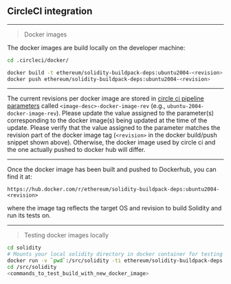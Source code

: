 ## CircleCI integration

-------------------------------------------------------------------------------------------------------------------------------------------------------------------------

>Docker images

The docker images are build locally on the developer machine:

```sh
cd .circleci/docker/

docker build -t ethereum/solidity-buildpack-deps:ubuntu2004-<revision> -f Dockerfile.ubuntu2004 .
docker push ethereum/solidity-buildpack-deps:ubuntu2004-<revision>
```

-------------------------------------------------------------------------------------------------------------------------------------------------------------------------

The current revisions per docker image are stored in [circle ci pipeline parameters](https://github.com/CircleCI-Public/api-preview-docs/blob/master/docs/pipeline-parameters.md#pipeline-parameters) called `<image-desc>-docker-image-rev` (e.g., `ubuntu-2004-docker-image-rev`). Please update the value assigned to the parameter(s) corresponding to the docker image(s) being updated at the time of the update. Please verify that the value assigned to the parameter matches the revision part of the docker image tag (`<revision>` in the docker build/push snippet shown above). Otherwise, the docker image used by circle ci and the one actually pushed to docker hub will differ.

-------------------------------------------------------------------------------------------------------------------------------------------------------------------------

Once the docker image has been built and pushed to Dockerhub, you can find it at:

    https://hub.docker.com/r/ethereum/solidity-buildpack-deps:ubuntu2004-<revision>

where the image tag reflects the target OS and revision to build Solidity and run its tests on.

-------------------------------------------------------------------------------------------------------------------------------------------------------------------------

>Testing docker images locally


```sh
cd solidity
# Mounts your local solidity directory in docker container for testing
docker run -v `pwd`:/src/solidity -ti ethereum/solidity-buildpack-deps:ubuntu2004-<revision> /bin/bash
cd /src/solidity
<commands_to_test_build_with_new_docker_image>
```
